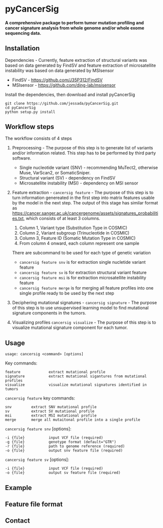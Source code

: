 # pyCancerSig

#### A comprehensive package to perform tumor mutation profiling and cancer signature analysis from whole genome and/or whole exome sequencing data.

## Installation

Dependencies - Currently, feature extraction of structural variants was based on data generated by FindSV and feature extraction of microsatellite instability was based on data generated by MSIsensor
- FindSV - https://github.com/J35P312/FindSV
- MSIsensor - https://github.com/ding-lab/msisensor

Install the dependencies, then download and install pyCancerSig

```
git clone https://github.com/jessada/pyCancerSig.git
cd pyCancerSig
python setup.py install
```

## Workflow steps

The workflow consists of 4 steps

1. Preprocessing - The purpose of this step is to generate list of variants and/or information related. This step has to be performed by third party software.
    - Single nucleotide variant (SNV) - recommending MuTect2, otherwise Muse, VarScan2, or SomaticSniper.
    - Structural variant (SV) - dependency on FindSV
    - Microsatellite instability (MSI) - dependency on MSI sensor
2. Feature extraction - `cancersig feature` - The purpose of this step is to turn information genereated in the first step into matrix features usable by the model in the next step. The output of this stage has similar format as https://cancer.sanger.ac.uk/cancergenome/assets/signatures_probabilities.txt, which consists of at least 3 columns.
    1. Column 1, Variant type (Substitution Type in COSMIC) 
    2. Column 2, Variant subgroup (Trinucleotide in COSMIC)
    3. Column 3, Feature ID (Somatic Mutation Type in COSMIC)
    4. From column 4 onward, each column represent one sample

    There are subcommand to be used for each type of genetic variation
    - `cancersig feature snv` is for extraction single nucletide variant feature
    - `cancersig feature sv` is for extraction structural variant feature
    - `cancersig feature msi` is for extraction microsatellite instability feature
    - `cancersig feature merge` is for merging all feature profiles into one single profile ready to be used by the next step
3. Deciphering mutational signatures - `cancersig signature` - The purpose of this step is to use unsupervised learning model to find mutational signature components in the tumors.
4. Visualizing profiles `cancersig visualize` - The purpose of this step is to visualize mutational signature component for each tumor.

## Usage

```
usage: cancersig <command> [options]
```

Key commands:
```
feature             extract mutational profile
signature           extract mutational sigantures from mutational profiles
visualize           visualize mutational signatures identified in tumors
```

`cancersig feature` key commands:
```
snv         extract SNV mutational profile
sv          extract SV mutational profile
msi         extract MSI mutational profile
merge       merge all mutaitonal profile into a single profile
```

`cancersig feature snv` [options]:
```
-i {file}           input VCF file (required)
-g {file}           genotype format (default="GTR")
-r {file}           path to genome reference (required)
-o {file}           output snv feature file (required)
```

`cancersig feature sv` [options]:
```
-i {file}           input VCF file (required)
-o {file}           output sv feature file (required)
```

## Example

## Feature file format

## Contact

